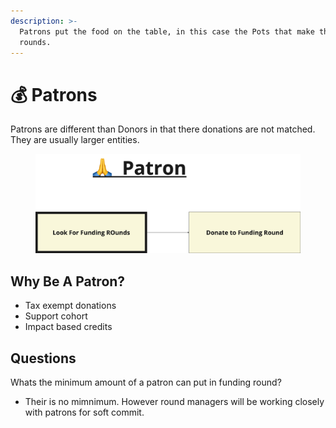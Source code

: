 ```yaml
---
description: >-
  Patrons put the food on the table, in this case the Pots that make the funding
  rounds.
---
```


# 💰 Patrons

Patrons are different than Donors in that there donations are not matched. They are usually larger entities.

<figure><img src="../.gitbook/assets/image (6).png" alt=""><figcaption></figcaption></figure>

## Why Be A Patron?

* Tax exempt donations
* Support cohort
* Impact based credits



## Questions

Whats the minimum amount of a patron can put in funding round?

* Their is no mimnimum. However round managers will be working closely with patrons for soft commit.
